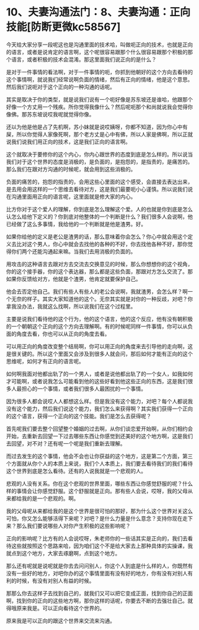 # 10、夫妻沟通法门：8、夫妻沟通：正向技能[防断更微kc58567]

今天给大家分享一段呢这也是沟通里面的技术哈，叫做呃正向的技术，也就是正向的语言，或者是说肯定的语言啊，这个呢很容易跟那个什么很容易跟那个积极的那个语言，或者积极的技术会混淆。那这里面我们说正向的是什么？

是对于一件事情的看法啊，对于一件事情的呃，你抓到他朝好的这个方向去看待的这个事情啊，就说我们经常说啊负面的情绪，然后有正向的情绪，他是这个意思。然后我们说呃对于这个正向的一种沟通的话呢。

其实是取决于你的类型，就是说我们说有一个呃好像是苏东坡还是谁哈，他跟那个好像一个方丈用一个残疾。所你觉得我像什么？然后呢呃那个和尚就说我会觉得你像佛。那苏东坡说哎我呢就觉得你像。

还以为他是他是占了先机啊，苏小妹就是说哎姨呀，你都不知道，因为你心中有屎，所以你觉得人家像死啊，那个老方丈是心中有佛，所以人家是佛啊，所以正就说我们说我们用正向的技术，这是我们正向的语言啊。

这个就取决于要修你的这个内心，你内心跟世界的态度到底是怎么样的。所以说当我们对于这个世界的态度是消极的，是负面的，是抱怨的，是指责的，是痛苦的。那么我们在跟对方沟通的时候呢，就会用到这些消极的。

负面的痛苦的，抱怨的指责的，会用这些心里面的这个感受，会直接去表达出来，是去用会用这样的一个思维去看待对方，这是我们最要呃小心谨慎。所以说我们说在沟通里面用正向的语言呢，这里面就是修大家的内心。

比方你对于这个爱人的理解，你到底是怎么理解这个爱。人的也就是你到底是怎么认怎么给他下定义的？你到底对他整体的一个判断是什么？我们很多人会说啊，他已经做了这么多事情，我给他的一个判断就是他是渣男。好。

如果你给他的定义是老公是渣男的话，那么意味着你会怎么？你心中就会用这个定义去比对这个男人，你心中就会去找他的各种的不好，你去找他各种不好，那你觉得你们两个还能沟通起来嘛。当我们去用消极的负面的。

用攻击的这种语言去跟对方去交流去交换意见的时候，那么你想想你的这个视角，你的这个接手器，你的这个表达器，那么都是这些负面，那跟对方怎么交流了。那如果你反馈给对方，他就是个渣男，他肯定就要保护自己。

他会去否定他自己。我们有些人有些人的老公会说啊，我就渣男，会怎么样？啊一个无奈的样子。其实大家知道他的这个。无奈其实就是对你的一种反歧，对吧？你拿我没办法，我就这么找啊，所以说我们在这个过程里。

主要是说我们看待他的这个行为，他的这个语言，他的这个反应，他有没有朝积极的一个朝朝这个正向的这个方向去理解啊。有的时候呢同样一件事情，你可以从负面的角度去看，你也可以从正向的角度去看。

可以用正向的角度改变整个结局啊，你可以用正向的角度来去引导他的走向啊，这是很关键的。所以这个里面又会涉及到很多人就会问，那后如何才能有正向的这个思维呢，如何才有正向的语言呢。

如何啊我面对他都出轨了的一个男人，或者是说他都出轨了的一个女人，如我如何才可能啊，或者说我怎么可能看到他的这些好看到他这些正向的东西，这是我们很多人最担心的一个事情，或者我们很多人最困扰的一个事情。

因为很多人都会说哎人人都想这么样。但是我没有这个能力，对吧？每个人都说我没有这个能力，然后我们说这个能力，我们怎么来获得啊？其实我们获得一个正向的这个语言，获得一个正向的这个技能。我们是怎么去获得呢？

首先呢我们要去整个回望整个婚姻的过去啊，从你们谈恋爱开始啊，从你们相约会开始，去重新去回望一下过去哪些东西让你感觉到还美好的这个地方啊，这是我们去回望，对不对？还有呢一个呢是我们重新去理解。

而过去发生的这个事情，他会不会也让你获益的这个地方，这是第二个方面，第三个方面就从你个人的本质上来说，我们个人本质上，我们要去看待我们的我们看待这个世界到底是怎么看待。还有的人说我就是一个悲观的人。

悲观的人没有关系。你在这个悲观的世界里面，哪些东西让你感觉舒服的呢？什么样的事情会让你感觉舒服。这个舒服就是正向。那有些人会说，哎呀，我的父母从来都给我的是一个悲观的。啊。

我的父母呢从来都给我的是这个世界是很可怕的那好，那为什么这个世界对关这么可怕，你又怎么能够活得下来呢？对吧？是什么力量是什么意念？支持你现在走下来？那么我们要说哪些人对你产生积极的这些影响呢？

正向的影响呢？比方有的人会说哎呀，朱老师你的一些话其实是正向的，我们去看待这些就按照这个思路来哈，因为咱们这个不是给大家去上那种具体的实操课，我就点到这个地方，大家去琢磨啊，点到这个地方。

那么还有呢就是说呢就是你去去问问别人，你这个人到底是什么样的人，你既然有没有一些好的地方，对吧你办的这个事情里面有没有好的地方，你有没有对别人有利的时候，有没有对别人有益的时候。

那那么你去这样子去找到自己的，就我们又可以把它变成正面，找到你自己的正面啊，找到你的正向的这些地方啊，那你这样的话呢，你要去不断的去强壮自己。就得哦原来我是。可以正向看待这个世界的。

原来我是可以正向的跟这个世界来交流来沟通。